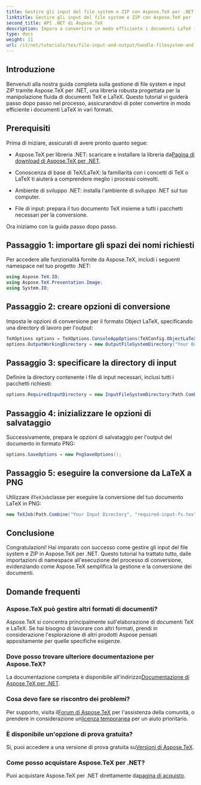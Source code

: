 ```yaml
---
title: Gestire gli input del file system e ZIP con Aspose.TeX per .NET
linktitle: Gestire gli input del file system e ZIP con Aspose.TeX per .NET
second_title: API .NET di Aspose.TeX
description: Impara a convertire in modo efficiente i documenti LaTeX in vari formati attraverso semplici passaggi, tra cui l'impostazione delle opzioni di conversione, la specifica delle directory di input e l'esecuzione delle conversioni.
type: docs
weight: 11
url: /it/net/tutorials/tex/file-input-and-output/handle-filesystem-and-zip-inputs/
---
```

## Introduzione

Benvenuti alla nostra guida completa sulla gestione di file system e input ZIP tramite Aspose.TeX per .NET, una libreria robusta progettata per la manipolazione fluida di documenti TeX e LaTeX. Questo tutorial vi guiderà passo dopo passo nel processo, assicurandovi di poter convertire in modo efficiente i documenti LaTeX in vari formati.

## Prerequisiti

Prima di iniziare, assicurati di avere pronto quanto segue:

-  Aspose.TeX per libreria .NET: scaricare e installare la libreria da[Pagina di download di Aspose.TeX per .NET](https://releases.aspose.com/tex/net/).
  
- Conoscenza di base di TeX/LaTeX: la familiarità con i concetti di TeX o LaTeX ti aiuterà a comprendere meglio i processi coinvolti.

- Ambiente di sviluppo .NET: installa l'ambiente di sviluppo .NET sul tuo computer.

- File di input: prepara il tuo documento TeX insieme a tutti i pacchetti necessari per la conversione.

Ora iniziamo con la guida passo dopo passo.

## Passaggio 1: importare gli spazi dei nomi richiesti

Per accedere alle funzionalità fornite da Aspose.TeX, includi i seguenti namespace nel tuo progetto .NET:

```csharp
using Aspose.TeX.IO;
using Aspose.TeX.Presentation.Image;
using System.IO;
```

## Passaggio 2: creare opzioni di conversione

Imposta le opzioni di conversione per il formato Object LaTeX, specificando una directory di lavoro per l'output:

```csharp
TeXOptions options = TeXOptions.ConsoleAppOptions(TeXConfig.ObjectLaTeX);
options.OutputWorkingDirectory = new OutputFileSystemDirectory("Your Output Directory");
```

## Passaggio 3: specificare la directory di input

Definire la directory contenente i file di input necessari, inclusi tutti i pacchetti richiesti:

```csharp
options.RequiredInputDirectory = new InputFileSystemDirectory(Path.Combine("Your Input Directory", "packages"));
```

## Passaggio 4: inizializzare le opzioni di salvataggio

Successivamente, prepara le opzioni di salvataggio per l'output del documento in formato PNG:

```csharp
options.SaveOptions = new PngSaveOptions();
```

## Passaggio 5: eseguire la conversione da LaTeX a PNG

 Utilizzare il`TeXJob`classe per eseguire la conversione del tuo documento LaTeX in PNG:

```csharp
new TeXJob(Path.Combine("Your Input Directory", "required-input-fs.tex"), new ImageDevice(), options).Run();
```

## Conclusione

Congratulazioni! Hai imparato con successo come gestire gli input del file system e ZIP in Aspose.TeX per .NET. Questo tutorial ha trattato tutto, dalle importazioni di namespace all'esecuzione del processo di conversione, evidenziando come Aspose.TeX semplifica la gestione e la conversione dei documenti.

## Domande frequenti

### Aspose.TeX può gestire altri formati di documenti?

Aspose.TeX si concentra principalmente sull'elaborazione di documenti TeX e LaTeX. Se hai bisogno di lavorare con altri formati, prendi in considerazione l'esplorazione di altri prodotti Aspose pensati appositamente per quelle specifiche esigenze.

### Dove posso trovare ulteriore documentazione per Aspose.TeX?

 La documentazione completa è disponibile all'indirizzo[Documentazione di Aspose.TeX per .NET](https://reference.aspose.com/tex/net/).

### Cosa devo fare se riscontro dei problemi?

 Per supporto, visita il[Forum di Aspose.TeX](https://forum.aspose.com/c/tex/47) per l'assistenza della comunità, o prendere in considerazione un[licenza temporanea](https://purchase.conholdate.com/temporary-license/) per un aiuto prioritario.

### È disponibile un'opzione di prova gratuita?

 Sì, puoi accedere a una versione di prova gratuita su[Versioni di Aspose.TeX](https://releases.aspose.com/).

### Come posso acquistare Aspose.TeX per .NET?

 Puoi acquistare Aspose.TeX per .NET direttamente da[pagina di acquisto](https://purchase.conholdate.com/buy).
